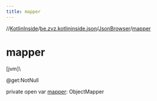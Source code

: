 ```yaml
---
title: mapper
---
```

//[KotlinInside](../../../index.html)/[be.zvz.kotlininside.json](../index.html)/[JsonBrowser](index.html)/[mapper](mapper.html)



# mapper



[jvm]\




@get:NotNull



private open var [mapper](mapper.html): ObjectMapper





